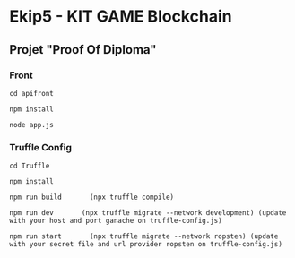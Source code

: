 # Ekip5 - KIT GAME Blockchain
## Projet "Proof Of Diploma"

### Front

```
cd apifront
```

```
npm install
```

```
node app.js
```

### Truffle Config

```
cd Truffle
```

```
npm install
```

```
npm run build       (npx truffle compile)
```

```
npm run dev       (npx truffle migrate --network development) (update with your host and port ganache on truffle-config.js)
```

```
npm run start       (npx truffle migrate --network ropsten) (update with your secret file and url provider ropsten on truffle-config.js)
```